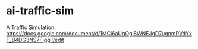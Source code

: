 # ai-traffic-sim
A Traffic Simulation.
https://docs.google.com/document/d/1MCi6aUgOgi8WNEJgD7ugnmPVdYxF_B4DG3NS7FiggiI/edit
